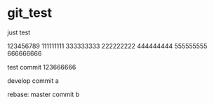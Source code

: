 git_test
========

just test

123456789
111111111
333333333
222222222
444444444
555555555
666666666

test commit 123666666

develop commit a

rebase: master commit b
